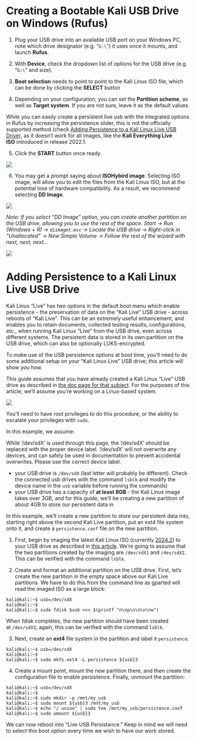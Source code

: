 # Creating a Bootable Kali USB Drive on Windows (Rufus)

1. Plug your USB drive into an available USB port on your Windows PC, note which drive designator (e.g. “`G:\`”) it uses once it mounts, and launch **Rufus**.
    
2. With **Device**, check the dropdown list of options for the USB drive (e.g. “`G:\`” and size).
    
3. **Boot selection** needs to point to point to the Kali Linux ISO file, which can be done by clicking the **SELECT** button
    
4. Depending on your configuration, you can set the **Partition scheme**, as well as **Target system**. If you are not sure, leave it as the default values.

While you can easily create a persistent live usb with the integrated options in Rufus by increasing the persistence slider, this is not the officially supported method (check [Adding Persistence to a Kali Linux Live USB Drive](https://www.kali.org/docs/usb/usb-persistence/)), as it doesn’t work for all images, like the **Kali Everything Live ISO** introduced in release 2022.1.

5. Click the **START** button once ready.

[![](https://www.kali.org/docs/usb/live-usb-install-with-windows/Rufus1.png)](https://www.kali.org/docs/usb/live-usb-install-with-windows/Rufus1.png)

6. You may get a prompt saying about **ISOHybird image**. Selecting ISO image, will allow you to edit the files from the Kali Linux ISO, but at the potential lose of hardware compatibility. As a result, we recommend selecting **DD Image**.

[![](https://www.kali.org/docs/usb/live-usb-install-with-windows/Rufus2.png)](https://www.kali.org/docs/usb/live-usb-install-with-windows/Rufus2.png)

_Note: If you select “DD Image” option, you can create another partition on the USB drive, allowing you to use the rest of the space. Start -> Run (Windows + R) -> `diskmgmt.msc` -> Locate the USB drive -> Right-click in “Unallocated” -> New Simple Volume -> Follow the rest of the wizard with next, next, next…_

[![](https://www.kali.org/docs/usb/live-usb-install-with-windows/Rufus3.png)](https://www.kali.org/docs/usb/live-usb-install-with-windows/Rufus3.png)

# Adding Persistence to a Kali Linux Live USB Drive

Kali Linux “Live” has two options in the default boot menu which enable persistence - the preservation of data on the “Kali Live” USB drive - across reboots of “Kali Live”. This can be an extremely useful enhancement, and enables you to retain documents, collected testing results, configurations, etc., when running Kali Linux “Live” from the USB drive, even across different systems. The persistent data is stored in its own partition on the USB drive, which can also be optionally LUKS-encrypted.

To make use of the USB persistence options at boot time, you’ll need to do some additional setup on your “Kali Linux Live” USB drive; this article will show you how.

This guide assumes that you have already created a Kali Linux “Live” USB drive as described in [the doc page for that subject](https://www.kali.org/docs/usb/live-usb-install-with-windows/). For the purposes of this article, we’ll assume you’re working on a Linux-based system.

[![](https://www.kali.org/docs/usb/usb-persistence/kali-live-usb-persistence.png)](https://www.kali.org/docs/usb/usb-persistence/kali-live-usb-persistence.png)

You’ll need to have root privileges to do this procedure, or the ability to escalate your privileges with `sudo`.

In this example, we assume:

While ‘/dev/sdX’ is used through this page, the ‘/dev/sdX’ should be replaced with the proper device label. ‘/dev/sdX’ will not overwrite any devices, and can safely be used in documentation to prevent accidental overwrites. Please use the correct device label.

- your USB drive is `/dev/sdX` (last letter will probably be different). Check the connected usb drives with the command `lsblk` and modify the device name in the `usb` variable before running the commands)
- your USB drive has a capacity of **at least 8GB** - the Kali Linux image takes over 3GB, and for this guide, we’ll be creating a new partition of about 4GB to store our persistent data in

In this example, we’ll create a new partition to store our persistent data into, starting right above the second Kali Live partition, put an ext4 file system onto it, and create a `persistence.conf` file on the new partition.

1. First, begin by imaging the latest Kali Linux ISO (currently [2024.2](https://www.kali.org/get-kali/)) to your USB drive as described in [this article](https://www.kali.org/docs/usb/live-usb-install-with-windows/). We’re going to assume that the two partitions created by the imaging are `/dev/sdX1` and `/dev/sdX2`. This can be verified with the command `lsblk`.
    
2. Create and format an additional partition on the USB drive. First, let’s create the new partition in the empty space above our Kali Live partitions. We have to do this from the command line as gparted will read the imaged ISO as a large block:
    

```console
kali@kali:~$ usb=/dev/sdX
kali@kali:~$
kali@kali:~$ sudo fdisk $usb <<< $(printf "n\np\n\n\n\nw")
```

When fdisk completes, the new partition should have been created at `/dev/sdX3`; again, this can be verified with the command `lsblk`.

3. Next, create an **ext4** file system in the partition and label it `persistence`:

```console
kali@kali:~$ usb=/dev/sdX
kali@kali:~$
kali@kali:~$ sudo mkfs.ext4 -L persistence ${usb}3
```

4. Create a mount point, mount the new partition there, and then create the configuration file to enable persistence. Finally, unmount the partition:

```console
kali@kali:~$ usb=/dev/sdX
kali@kali:~$
kali@kali:~$ sudo mkdir -p /mnt/my_usb
kali@kali:~$ sudo mount ${usb}3 /mnt/my_usb
kali@kali:~$ echo "/ union" | sudo tee /mnt/my_usb/persistence.conf
kali@kali:~$ sudo umount ${usb}3
```

We can now reboot into “Live USB Persistance.” Keep in mind we will need to select this boot option every time we wish to have our work stored.